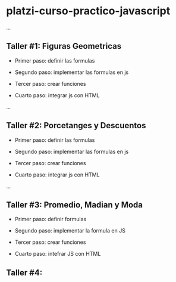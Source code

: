 # platzi-curso-practico-javascript

...

## Taller #1: Figuras Geometricas

- Primer paso: definir las formulas

- Segundo paso:  implementar las formulas en js

- Tercer paso: crear funciones

- Cuarto paso: integrar js con HTML

...

## Taller #2: Porcetanges y Descuentos

- Primer paso: definir las formulas

- Segundo paso: implementar las formulas en js

- Tercer paso: crear funciones

- Cuarto paso: integrar js con HTML

...

## Taller #3: Promedio, Madian y Moda

- Primer paso: definir formulas

- Segundo paso: implementar la formula en JS

- Tercer paso: crear funciones

- Cuarto paso: intefrar JS con HTML

## Taller #4: 